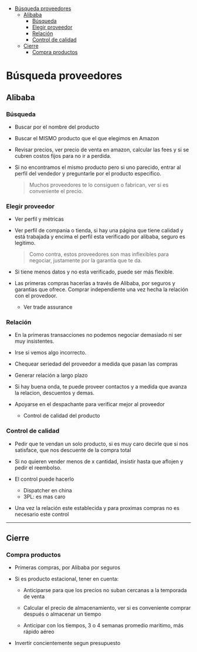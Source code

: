 - [Búsqueda proveedores](#búsqueda-proveedores)
  - [Alibaba](#alibaba)
    - [Búsqueda](#búsqueda)
    - [Elegir proveedor](#elegir-proveedor)
    - [Relación](#relación)
    - [Control de calidad](#control-de-calidad)
  - [Cierre](#cierre)
    - [Compra productos](#compra-productos)

# Búsqueda proveedores

## Alibaba

### Búsqueda

* Buscar por el nombre del producto

* Buscar el MISMO producto que el que elegimos en Amazon

* Revisar precios, ver precio de venta en amazon, calcular las fees y si se cubren costos fijos para no ir a perdida.

* Si no encontramos el mismo producto pero si uno parecido, entrar al perfil del vendedor y preguntarle por el producto especifico.
    > Muchos proveedores te lo consiguen o fabrican, ver si es conveniente el precio.


### Elegir proveedor

* Ver perfil y métricas
* Ver perfil de compania o tienda, si hay una página que tiene calidad y está trabajada y encima el perfil esta verificado por alibaba, seguro es legitimo.

    > Como contra, estos proveedores son mas inflexibles para negociar, justamente por la garantía que te da.

* Si tiene menos datos y no esta verificado, puede ser más flexible.

* Las primeras compras hacerlas a través de Alibaba, por seguros y garantias que ofrece. Comprar independiente una vez hecha la relación con el provedoor. 
    * Ver trade assurance


### Relación

* En la primeras transacciones no podemos negociar demasiado ni ser muy insistentes.

* Irse si vemos algo incorrecto.

* Chequear seriedad del proveedor a medida que pasan las compras

* Generar relación a largo plazo

* Si hay buena onda, te puede proveer contactos y a medida que avanza la relacion, descuentos y demas.

* Apoyarse en el despachante para verificar mejor al proveedor
    * Control de calidad del producto


### Control de calidad

* Pedir que te vendan un solo producto, si es muy caro decirle que si nos satisface, que nos descuente de la compra total

* Si no quieren vender menos de x cantidad, insistir hasta que aflojen y pedir el reembolso.

* El control puede hacerlo
    * Dispatcher en china
    * 3PL: es mas caro

* Una vez la relación este establecida y para proximas compras no es necesario este control

___

## Cierre

### Compra productos

* Primeras compras, por Alibaba por seguros

* Si es producto estacional, tener en cuenta:
    * Anticiparse para que los precios no suban cercanas a la temporada de venta

    * Calcular el precio de almacenamiento, ver si es conveniente comprar después o almacenar un tiempo

    * Anticipar con los tiempos, 3 o 4 semanas promedio maritimo, más rápido aéreo

* Invertir concientemente segun presupuesto